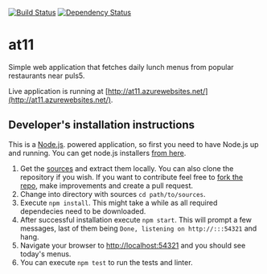 [![Build Status](https://travis-ci.com/ERNICommunity/at11.svg?branch=master)](https://travis-ci.com/ERNICommunity/at11)
[![Dependency Status](https://david-dm.org/ERNICommunity/at11.svg)](https://david-dm.org/ERNICommunity/at11)

at11
==========

Simple web application that fetches daily lunch menus from popular restaurants near puls5.

Live application is running at [http://at11.azurewebsites.net/](http://at11.azurewebsites.net/).


Developer's installation instructions
---

This is a [Node.js](http://nodejs.org). powered application, so first you need to have Node.js up and running. You can get node.js installers [from here](https://nodejs.org/en/download/).

1. Get the [sources](https://github.com/raphac/at11/archive/master.zip) and extract them locally. You can also clone the repository if you wish. If you want to contribute feel free to [fork the repo](https://help.github.com/articles/fork-a-repo), make improvements and create a pull request.
2. Change into directory with sources `cd path/to/sources`.
3. Execute `npm install`. This might take a while as all required dependecies need to be downloaded.
4. After successful installation execute `npm start`. This will prompt a few messages, last of them being `Done, listening on http://:::54321` and hang.
5. Navigate your browser to [http://localhost:54321](http://localhost:54321) and you should see today's menus.
6. You can execute `npm test` to run the tests and linter.
